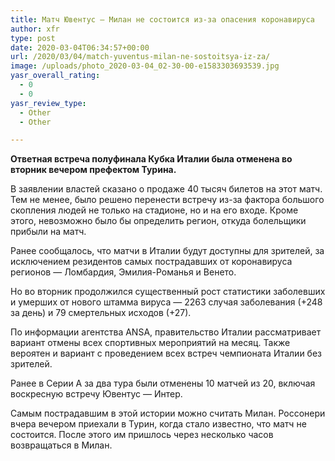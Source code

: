```yaml
---
title: Матч Ювентус — Милан не состоится из-за опасения коронавируса
author: xfr
type: post
date: 2020-03-04T06:34:57+00:00
url: /2020/03/04/match-yuventus-milan-ne-sostoitsya-iz-za/
image: /uploads/photo_2020-03-04_02-30-00-e1583303693539.jpg
yasr_overall_rating:
  - 0
  - 0
yasr_review_type:
  - Other
  - Other

---
```

**Ответная встреча полуфинала Кубка Италии была отменена во вторник вечером префектом Турина.**

В заявлении властей сказано о продаже 40 тысяч билетов на этот матч. Тем не менее, было решено перенести встречу из-за фактора большого скопления людей не только на стадионе, но и на его входе. Кроме этого, невозможно было бы определить регион, откуда болельщики прибыли на матч.

Ранее сообщалось, что матчи в Италии будут доступны для зрителей, за исключением резидентов самых пострадавших от коронавируса регионов &#8212; Ломбардия, Эмилия-Романья и Венето.

Но во вторник продолжился существенный рост статистики заболевших и умерших от нового штамма вируса &#8212; 2263 случая заболевания (+248 за день) и 79 смертельных исходов (+27).

По информации агентства ANSA, правительство Италии рассматривает вариант отмены всех спортивных мероприятий на месяц. Также вероятен и вариант с проведением всех встреч чемпионата Италии без зрителей.

Ранее в Серии А за два тура были отменены 10 матчей из 20, включая воскресную встречу Ювентус &#8212; Интер.

Самым пострадавшим в этой истории можно считать Милан. Россонери вчера вечером приехали в Турин, когда стало известно, что матч не состоится. После этого им пришлось через несколько часов возвращаться в Милан.